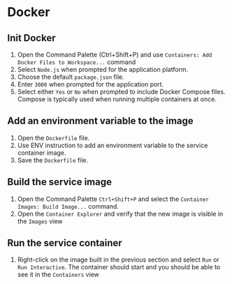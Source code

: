 # Docker
## Init Docker
1. Open the Command Palette (Ctrl+Shift+P) and use `Containers: Add Docker Files to Workspace...` command
2. Select `Node.js` when prompted for the application platform.
3. Choose the default `package.json` file.
4. Enter `3000` when prompted for the application port.
5. Select either `Yes` or `No` when prompted to include Docker Compose files. Compose is typically used when running multiple containers at once.

## Add an environment variable to the image
1. Open the `Dockerfile` file.
2. Use ENV instruction to add an environment variable to the service container image.
3. Save the `Dockerfile` file.

## Build the service image
1. Open the Command Palette `Ctrl+Shift+P` and select the `Container Images: Build Image...` command.
2. Open the `Container Explorer` and verify that the new image is visible in the `Images` view

## Run the service container
1. Right-click on the image built in the previous section and select `Run` or `Run Interactive`. The container should start and you should be able to see it in the `Containers` view